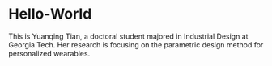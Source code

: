 # Hello-World

This is Yuanqing Tian, a doctoral student majored in Industrial Design at Georgia Tech. Her research is focusing on the parametric design method for personalized wearables.
